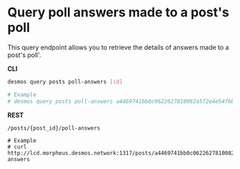# Query poll answers made to a post's poll
This query endpoint allows you to retrieve the details of answers made to a post's poll'. 

**CLI**
 ```bash
desmos query posts poll-answers [id]

# Example
# desmos query posts poll-answers a4469741bb0c0622627810082a5f2e4e54fbbb888f25a4771a5eebc697d30cfc
``` 

**REST**
```
/posts/{post_id}/poll-answers

# Example
# curl http://lcd.morpheus.desmos.network:1317/posts/a4469741bb0c0622627810082a5f2e4e54fbbb888f25a4771a5eebc697d30cfc/poll-answers
```
